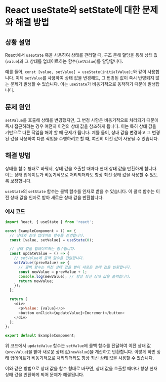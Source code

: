 
# React useState와 setState에 대한 문제와 해결 방법

## 상황 설명

React에서 `useState` 훅을 사용하여 상태를 관리할 때, 구조 분해 할당을 통해 상태 값(`value`)과 그 상태를 업데이트하는 함수(`setValue`)를 할당합니다.

예를 들어, `const [value, setValue] = useState(initialValue);`와 같이 사용합니다. 이제 `setValue`를 사용하여 상태 값을 변경해도, 그 변경된 값이 즉시 반영되지 않는 문제가 발생할 수 있습니다. 이는 `useState`가 비동기적으로 동작하기 때문에 발생합니다.

## 문제 원인

`setValue`를 호출해 상태를 변경했지만, 그 변경 사항은 비동기적으로 처리되기 때문에 즉시 접근하려는 경우 여전히 이전의 상태 값을 참조하게 됩니다. 이는 특히 상태 값을 기반으로 다른 작업을 해야 할 때 문제가 됩니다. 예를 들어, 상태 값을 변경하고 그 변경된 값을 사용하여 다른 작업을 수행하려고 할 때, 여전히 이전 값이 사용될 수 있습니다.

## 해결 방법

상태를 함수 형태로 바꿔서, 상태 값을 호출할 때마다 현재 상태 값을 반환하게 합니다. 이는 상태 업데이트가 비동기적으로 처리되더라도 항상 최신 상태 값을 사용할 수 있도록 보장합니다.

`useState`의 `setState` 함수는 콜백 함수를 인자로 받을 수 있습니다. 이 콜백 함수는 이전 상태 값을 인자로 받아 새로운 상태 값을 반환합니다.

### 예시 코드

```javascript
import React, { useState } from 'react';

const ExampleComponent = () => {
  // 상태와 상태 업데이트 함수를 선언합니다.
  const [value, setValue] = useState(0);

  // 상태 값을 업데이트하는 함수입니다.
  const updateValue = () => {
    // setValue에 콜백 함수를 전달합니다.
    setValue((prevValue) => {
      // 콜백 함수는 이전 상태 값을 받아 새로운 상태 값을 반환합니다.
      const newValue = prevValue + 1;
      console.log(newValue); // 항상 최신 상태 값을 출력합니다.
      return newValue;
    });
  };

  return (
    <div>
      <p>Value: {value}</p>
      <button onClick={updateValue}>Increment</button>
    </div>
  );
};

export default ExampleComponent;
```

위 코드에서 `updateValue` 함수는 `setValue`에 콜백 함수를 전달하여 이전 상태 값(`prevValue`)을 받아 새로운 상태 값(`newValue`)을 계산하고 반환합니다. 이렇게 하면 상태 업데이트가 비동기적으로 처리되더라도 항상 최신 상태 값을 사용할 수 있습니다.

이와 같은 방법으로 상태 값을 함수 형태로 바꾸면, 상태 값을 호출할 때마다 항상 현재 상태 값을 반환하게 되어 문제가 해결됩니다.


